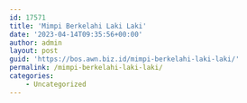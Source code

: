 ```yaml
---
id: 17571
title: 'Mimpi Berkelahi Laki Laki'
date: '2023-04-14T09:35:56+00:00'
author: admin
layout: post
guid: 'https://bos.awn.biz.id/mimpi-berkelahi-laki-laki/'
permalink: /mimpi-berkelahi-laki-laki/
categories:
    - Uncategorized
---
```


